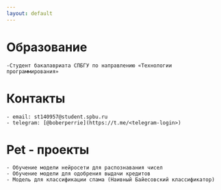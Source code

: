 ```yaml
---
layout: default
---
```



# Образование
    -Студент бакалавриата СПБГУ по направлению «Технологии программирования»

# Контакты
    - email: st140957@student.spbu.ru
    - telegram: [@boberperrie](https://t.me/<telegram-login>)
# Pet - проекты
    - Обучение модели нейросети для распознавания чисел
    - Обучение модели для одобрения выдачи кредитов
    - Модель для классификации спама (Наивный Байесовский классификатор)

